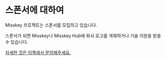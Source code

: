 # 스폰서에 대하여

Misskey 프로젝트는 스폰서를 모집하고 있습니다.

스폰서가 되면 Misskey나 Misskey Hub에 회사 로고를 게재하거나 기술 지원을 받을 수 있습니다.

[자세한 것은 이쪽에서 문의해주세요.](/contact/)
